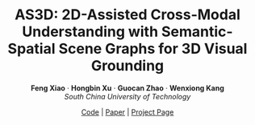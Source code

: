 <div align="center">

# AS3D: 2D-Assisted Cross-Modal Understanding with Semantic-Spatial Scene Graphs for 3D Visual Grounding
**Feng Xiao** · **Hongbin Xu** · **Guocan Zhao** · **Wenxiong Kang**  
*South China University of Technology*  

[Code](https://github.com/onmyoji-xiao/AS3D) | [Paper]() | [Project Page]()  

</div>
